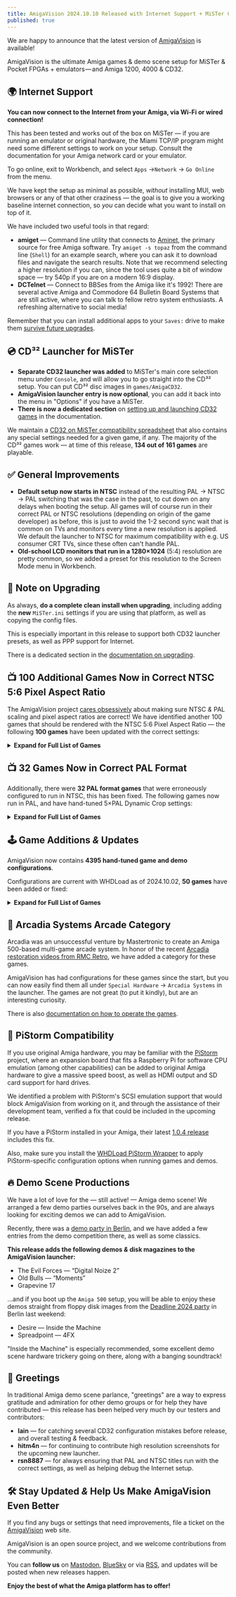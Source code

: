 ```yaml
---
title: AmigaVision 2024.10.10 Released with Internet Support + MiSTer CD³² Launcher, 182 Game Updates
published: true
---
```


We are happy to announce that the latest version of [AmigaVision] is available!

AmigaVision is the ultimate Amiga games & demo scene setup for MiSTer & Pocket FPGAs + emulators — and Amiga 1200, 4000 & CD32.

## 🌍 Internet Support

**You can now connect to the Internet from your Amiga, via Wi-Fi or wired connection!**

This has been tested and works out of the box on MiSTer — if you are running an emulator or original hardware, the Miami TCP/IP program might need some different settings to work on your setup. Consult the documentation for your Amiga network card or your emulator.

To go online, exit to Workbench, and select `Apps` →`Network` → `Go Online` from the menu.

We have kept the setup as minimal as possible, *without* installing MUI, web browsers or any of that other craziness — the goal is to give you a working baseline internet connection, so *you* can decide what you want to install on top of it.

We have included two useful tools in that regard:

* **amiget** — Command line utility that connects to [Aminet], the primary source for free Amiga software. Try `amiget -s topaz` from the command line (`Shell`) for an example search, where you can ask it to download files and navigate the search results. Note that we recommend selecting a higher resolution if you can, since the tool uses quite a bit of window space — try 540p if you are on a modern 16:9 display.
* **DCTelnet** — Connect to BBSes from the Amiga like it's 1992! There are several active Amiga and Commodore 64 Bulletin Board Systems that are still active, where you can talk to fellow retro system enthusiasts. A refreshing alternative to social media!

Remember that you can install additional apps to your `Saves:` drive to make them [survive future upgrades](https://amiga.vision/docs#custom-scripts).

## 💿 CD³² Launcher for MiSTer

* **Separate CD32 launcher was added** to MiSTer's main core selection menu under `Console`, and will allow you to go straight into the CD³² setup. You can put CD³² disc images in `games/AmigaCD32`.
* **AmigaVision launcher entry is now optional**, you can add it back into the menu in "Options" if you have a MiSTer.
* **There is now a dedicated section** on [setting up and launching CD32 games] in the documentation.

We maintain a [CD32 on MiSTer compatibility spreadsheet] that also contains any special settings needed for a given game, if any. The majority of the CD³² games work — at time of this release, **134 out of 161 games** are playable.

## ✅ General Improvements

* **Default setup now starts in NTSC** instead of the resulting PAL → NTSC → PAL switching that was the case in the past, to cut down on any delays when booting the setup. All games will of course run in their correct PAL or NTSC resolutions (depending on origin of the game developer) as before, this is just to avoid the 1-2 second sync wait that is common on TVs and monitors every time a new resolution is applied. We default the launcher to NTSC for maximum compatibility with e.g. US consumer CRT TVs, since these often can't handle PAL.
* **Old-school LCD monitors that run in a 1280×1024** (5:4) resolution are pretty common, so we added a preset for this resolution to the Screen Mode menu in Workbench.

## 📝 Note on Upgrading

As always, **do a complete clean install when upgrading**, including adding the **new** `MiSTer.ini` settings if you are using that platform, as well as copying the config files.

This is especially important in this release to support both CD32 launcher presets, as well as PPP support for Internet.

There is a dedicated section in the [documentation on upgrading].

## 📺 100 Additional Games Now in Correct NTSC 5:6 Pixel Aspect Ratio

The AmigaVision project [cares obsessively] about making sure NTSC *&* PAL scaling and pixel aspect ratios are correct! We have identified another 100 games that should be rendered with the NTSC 5:6 Pixel Aspect Ratio — the following **100 games** have been updated with the correct settings:

<details>
<summary><b>Expand for Full List of Games</b></summary>

<ul>

<li> 4x4 Off-Road Racing</li>
<li> ABC Monday Night Football</li>
<li> Adventure Construction Set</li>
<li> After Burner (Sega)</li>
<li> Alien Fires 2199 A.D.</li>
<li> Alien Syndrome</li>
<li> Amiga Karate</li>
<li> Archon: The Light and the Dark</li>
<li> Archon II: Adept</li>
<li> Arcticfox</li>
<li> Arkanoid</li>
<li> The Bard's Tale: Tales of the Unknown</li>
<li> Battleship</li>
<li> BattleTech: The Crescent Hawk's Inception</li>
<li> Bill & Ted's Excellent Adventure</li>
<li> Blue Angels: Formation Flight Simulation</li>
<li> Breach</li>
<li> Bubble Bobble</li>
<li> Buck Rogers XXVc: Countdown to Doomsday</li>
<li> Castle of Dr. Brain</li>
<li> Castle of Dr. Brain (MT-32)</li>
<li> Centurion: Defender of Rome</li>
<li> The Chessmaster 2100</li>
<li> Cosmic Relief: Prof. Renegade to the Rescue</li>
<li> Das Boot</li>
<li> DeathBringer (Spotlight)</li>
<li> Deja Vu: A Nightmare Comes True!!</li>
<li> Downhill Challenge</li>
<li> Dragon Lord</li>
<li> Dragon's Lair & Escape From Singe's Castle</li>
<li> DragonStrike</li>
<li> Dr. Doom's Revenge!</li>
<li> EbonStar</li>
<li> F-19 Stealth Fighter</li>
<li> Falcon</li>
<li> Fighter Duel Pro</li>
<li> Fighting Soccer</li>
<li> Final Assault</li>
<li> Four Crystals of Trazere</li>
<li> Four Crystals of Trazere (Get Legends Save Disk)</li>
<li> Gunship</li>
<li> Hacker</li>
<li> HardBall II</li>
<li> Hare Raising Havoc</li>
<li> Harrier Combat Simulator</li>
<li> Keef the Thief: A Boy and His Lockpick</li>
<li> King's Bounty</li>
<li> Links: The Challenge of Golf</li>
<li> Little Computer People: House-On-A-Disk</li>
<li> Manhunter 2: San Francisco</li>
<li> Mind Walker</li>
<li> Moebius</li>
<li> Monkey Business</li>
<li> MouseQuest</li>
<li> Nuclear War</li>
<li> Ogre</li>
<li> One on One</li>
<li> Out Run</li>
<li> Over the Net</li>
<li> Paladin</li>
<li> Peter Beardsley's International Football</li>
<li> Pioneer Plague</li>
<li> Platoon</li>
<li> Police Quest: In Pursuit of the Death Angel</li>
<li> Police Quest III: The Kindred</li>
<li> Police Quest III: The Kindred (MT-32)</li>
<li> Prince of Persia</li>
<li> Qix: The 'Computer Virus' Game</li>
<li> Rambo III</li>
<li> Red Lightning</li>
<li> Seven Cities of Gold</li>
<li> Shanghai</li>
<li> Silent Service II</li>
<li> Silicon Dreams</li>
<li> SimCity</li>
<li> Skyfox</li>
<li> Spacecutter</li>
<li> Space Harrier</li>
<li> Space Quest: The Sarien Encounter</li>
<li> Space Quest IV: Roger Wilco and the Time Rippers</li>
<li> Space Quest IV: Roger Wilco and the Time Rippers (MT-32)</li>
<li> Spacewrecked: 14 Billion Light Years From Earth</li>
<li> Spirit of Excalibur</li>
<li> Stellar 7</li>
<li> Street Sports Basketball</li>
<li> Sub Battle Simulator</li>
<li> Sword of Aragon</li>
<li> Thunder Blade</li>
<li> Total Eclipse</li>
<li> Treasures of the Savage Frontier</li>
<li> Turbo Sprint</li>
<li> Typhoon Thompson in Search for the Sea Child</li>
<li> Ultima IV: Quest of the Avatar</li>
<li> Universe 3</li>
<li> Vortex</li>
<li> Windwalker</li>
<li> Where in the World Is Carmen Sandiego?</li>
<li> World Games</li>
<li> Zany Golf</li>
<li> Amiga Dealer Demo</li>

</ul>

</details>

## 📺 32 Games Now in Correct PAL Format

Additionally, there were **32 PAL format games** that were erroneously configured to run in NTSC, this has been fixed. The following games now run in PAL, and have hand-tuned 5×PAL Dynamic Crop settings:

<details>
<summary><b>Expand for Full List of Games</b></summary>

<ul>

<li> Aquaventura</li>
<li> Archipelagos</li>
<li> Arena</li>
<li> Armour-geddon</li>
<li> Back to the Future Part 3</li>
<li> Better Dead Than Alien</li>
<li> Bill's Tomato Game</li>
<li> Carthage</li>
<li> Chips Challenge</li>
<li> Cluedo: Master Detective</li>
<li> Cosmo Ranger</li>
<li> Cytron</li>
<li> Damocles</li>
<li> Dark Castle</li>
<li> Dark Side</li>
<li> Elf (Ocean)</li>
<li> Full Metal Planete</li>
<li> Ghostbusters 2</li>
<li> Golden Axe</li>
<li> Hybris</li>
<li> Killing Cloud</li>
<li> Laser Squad</li>
<li> Nightdawn</li>
<li> Plague</li>
<li> Plan 9 From Outer Space</li>
<li> Plutos</li>
<li> Prison</li>
<li> Spaceball </li>
<li> Super Off Road</li>
<li> Super Space Invaders</li>
<li> Theme Park Mystery</li>
<li> Tip-Off</li>

</ul>

</details>

## 🕹️ Game Additions *&* Updates

AmigaVision now contains **4395 hand-tuned game and demo configurations**.

Configurations are current with WHDLoad as of 2024.10.02, **50 games** have been added or fixed:

<details>
<summary><b>Expand for Full List of Games</b></summary>

<ul>

<li> A320 Airbus</li>
<li> A320 Airbus Edition Europa</li>
<li> A320 Airbus Edition USA</li>
<li> A320 Airbus Vol 2</li>
<li> AirSupply</li>
<li> Amidar</li>
<li> Arcade Fruit Machine</li>
<li> Aventura Espacial (Spanish)</li>
<li> Aventura Original (Spanish)</li>
<li> Blades Of Steel</li>
<li> Celtic Heart</li>
<li> Centerbase</li>
<li> Clown-O-Mania</li>
<li> Diosa De Cozumel (Spanish)</li>
<li> DonkeyKong</li>
<li> Doody</li>
<li> Drip</li>
<li> DynaBlaster</li>
<li> Elevator Action</li>
<li> Galaga</li>
<li> HammerBoy</li>
<li> Heimdall</li>
<li> Heimdall (German)</li>
<li> Heimdall (Spanish)</li>
<li> Heimdall (French)</li>
<li> Humans 2</li>
<li> Humans 2 (German)</li>
<li> Little Princess</li>
<li> Little Princess2</li>
<li> Mikro Mortal Tennis</li>
<li> Ms. PacMan</li>
<li> Rectangle</li>
<li> Seelenturm (German)</li>
<li> SexyDroids</li>
<li> SpaceHarrier2</li>
<li> Sqrxz2</li>
<li> Sqrxz3</li>
<li> Sqrxz4</li>
<li> Super Gem'Z</li>
<li> Tapper</li>
<li> Tech</li>
<li> Tetris AGA</li>
<li> Tower of Souls</li>
<li> Treasure Trap 2</li>
<li> Trex Warrior</li>
<li> Trolls</li>
<li> Tubular Worlds</li>
<li> Violator</li>
<li> Willy The Kid (German)</li>
<li> Windwalker 2</li>

</ul>

</details>

## 👾 Arcadia Systems Arcade Category

Arcadia was an unsuccessful venture by Mastertronic to create an Amiga 500-based multi-game arcade system. In honor of the recent [Arcadia restoration videos from RMC Retro](https://www.youtube.com/watch?v=gqDaVZ8TNL4), we have added a category for these games.

AmigaVision has had configurations for these games since the start, but you can now easily find them all under `Special Hardware` → `Arcadia Systems` in the launcher. The games are not great (to put it kindly), but are an interesting curiosity.

There is also [documentation on how to operate the games](https://amiga.vision/docs#what-is-arcadia-systems).

## 🥧 PiStorm Compatibility

If you use original Amiga hardware, you may be familiar with the [PiStorm](https://www.raspberrypi.com/news/pistorm-keeping-the-amiga-alive/) project, where an expansion board that fits a Raspberry Pi for software CPU emulation (among other capabilities) can be added to original Amiga hardware to give a massive speed boost, as well as HDMI output and SD card support for hard drives.

We identified a problem with PiStorm's SCSI emulation support that would block AmigaVision from working on it, and through the assistance of their development team, verified a fix that could be included in the upcoming release.

If you have a PiStorm installed in your Amiga, their latest [1.0.4 release](https://github.com/michalsc/Emu68/releases/tag/v1.0.4) includes this fix.

Also, make sure you install the [WHDLoad PiStorm Wrapper](https://drive.google.com/drive/folders/1cgGJ7pGQTOL4VZXLp_IFwdjUrVWDI3Mw) to apply PiStorm-specific configuration options when running games and demos.

## 🔥 Demo Scene Productions

We have a lot of love for the — still active! — Amiga demo scene! We arranged a few demo parties ourselves back in the 90s, and are always looking for exciting demos we can add to AmigaVision.

Recently, there was a [demo party in Berlin](https://www.demoparty.berlin), and we have added a few entries from the demo competition there, as well as some classics.

**This release adds the following demos *&* disk magazines to the AmigaVision launcher:**

* The Evil Forces — “Digital Noize 2”
* Old Bulls — “Moments”
* Grapevine 17 

…and if you boot up the `Amiga 500` setup, you will be able to enjoy these demos straight from floppy disk images from the [Deadline 2024 party](https://demozoo.org/parties/4775/#competition_19407) in Berlin last weekend:

* Desire — Inside the Machine
* Spreadpoint — 4FX 

"Inside the Machine" is especially recommended, some excellent demo scene hardware trickery going on there, along with a banging soundtrack!

## 🤝 Greetings

In traditional Amiga demo scene parlance, "greetings" are a way to express gratitude and admiration for other demo groups or for help they have contributed — this release has been helped very much by our testers and contributors:

* **Iain** — for catching several CD32 configuration mistakes before release, and overall testing *&* feedback.
* **hitm4n** — for continuing to contribute high resolution screenshots for the upcoming new launcher.
* **rsn8887** — for always ensuring that PAL and NTSC titles run with the correct settings, as well as helping debug the Internet setup.

## 🛠️ Stay Updated *&* Help Us Make AmigaVision Even Better

If you find any bugs or settings that need improvements, file a ticket on the [AmigaVision] web site. 

AmigaVision is an open source project, and we welcome contributions from the community.

You can **follow us** on [Mastodon], [BlueSky] or via [RSS], and updates will be posted when new releases happen.

**Enjoy the best of what the Amiga platform has to offer!**

[AmigaVision]:https://amiga.vision
[Mastodon]:https://mastodon.social/@amiga_vision
[BlueSky]:https://bsky.app/profile/amiga.vision
[RSS]:https://amiga.vision/feed.xml

[Aminet]:https://aminet.net
[CD32 on MiSTer compatibility spreadsheet]:https://amiga.vision/cd32
[documentation on upgrading]:https://amiga.vision/docs#upgrading
[setting up and launching CD32 games]:https://amiga.vision/docs#cd-games-support
[cares obsessively]:https://amiga.vision/sachs
[issue tracker]:https://github.com/amigavision/AmigaVision/issues